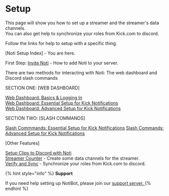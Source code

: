 # Setup

This page will show you how to set up a streamer and the streamer's data channels. \
You can also get help to synchronize your roles from Kick.com to discord.



Follow the links for help to setup with a specific thing.

[Noti Setup Index] - You are here.

First Step: [Invite Noti](setup/setup/invite-noti.md) - How to add  Noti to your server.

There are two methods for interacting with Noti: The web dashboard and Discord slash commands

SECTION ONE: [WEB DASHBOARD]

[Web Dashboard: Basics & Logging In](setup/dashboard/dashboard.md) \
[Web Dashboard: Essential Setup for Kick Notifications](setup/dashboard/dashboard-setup-for-kick.md) \
[Web Dashboard: Advanced Setup for Kick Notifications](setup/dashboard/dashboard-advanced-setup-for-kick.md)

SECTION TWO: [SLASH COMMANDS]

[Slash Commmands: Essential Setup for Kick Notifications](setup/setup/streamer.md)
[Slash Commands: Advanced Setup for Kick Notifications](setup/setup/streamer-setup-advanced-slash-commands.md)

<!--
[Streamer Setup (using slash commands) ](streamer.md)- Setup a streamer using Noti's slash command interface. \
[Streamer Setup (using web dashboard) ](streamer-setup-web-dashboard.md)- Setup a streamer using Noti's web dashboard interface. \
-->


[Other Features]

[Setup Clips to Discord with Noti](setup-clips-to-discord-with-noti.md) \
[Streamer Counter](streamer-counter.md) - Create some data channels for the streamer. \
[Verify and Sync](../../verify-and-sync.md) - Synchronize your roles from Kick.com to discord.

{% hint style="info" %}
**Support**

If you need help setting up NotiBot, please join our [support server. ](https://discord.com/invite/xq6F6ZkUte)
{% endhint %}
